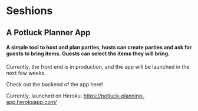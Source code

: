 <h1> Seshions </h1>
<h2> A Potluck Planner App </h2>
<h4> A simple tool to host and plan parties, hosts can create parties and ask for guests to bring items. Guests can select the items they will bring. </h4>
Currently, the front end is in production, and the app will be launched in the next few weeks. 

Check out the backend of the app here!

Currently, launched on Heroku. 
https://potluck-planning-app.herokuapp.com/
